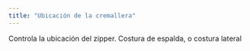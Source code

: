 ```yaml
---
title: "Ubicación de la cremallera"
---
```


Controla la ubicación del zipper. Costura de espalda, o costura lateral




